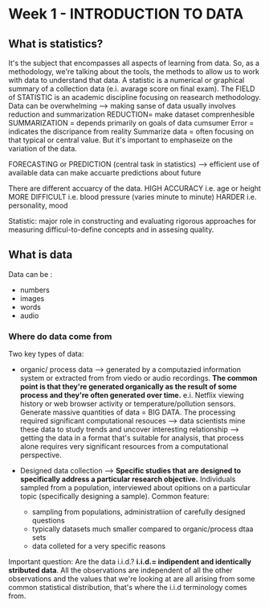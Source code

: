 # Week 1 - INTRODUCTION TO DATA
##  What is statistics?
It's the subject that encompasses all aspects of learning from data. So, as a methodology, we're talking about the tools, the methods to allow us to work with data to understand that data.
A statistic is a numerical or graphical summary of a collection data (e.i. avarage score on final exam).
The FIELD of STATISTIC is an academic discipline focusing on reasearch methodology.
Data can be overwhelming --> making sanse of data usually involves reduction and summarization
REDUCTION= make dataset comprenhesible
SUMMARIZATION = depends primarily on goals of data cumsumer
Error = indicates the discripance from reality
Summarize data = often focusing on that typical or central value. But it's important to emphaseize on the variation of the data.

FORECASTING or PREDICTION (central task in statistics) --> efficient use of available data can make accuarte predictions about future

There are different accuarcy of the data.
HIGH ACCURACY i.e. age or height
MORE DIFFICULT i.e. blood pressure (varies minute to minute)
HARDER i.e. personality, mood

Statistic: major role in constructing and evaluating rigorous approaches for measuring difficul-to-define concepts and in assesing quality.


## What is data
Data can be :
- numbers
- images
- words
- audio

### Where do data come from
Two key types of data:

- organic/ process data --> generated by a computazied information system or extracted from from viedo or audio recordings. __The common point is that they're generated organically as the result of some process and they're often generated over time.__ e.i. Netflix viewing history or web browser activity or temperature/pollution sensors. Generate massive quantities of data = BIG DATA. The processing required significant computational resouces --> data scientists mine these data to study trends and uncover interesting relationship --> getting the data in a format that's suitable for analysis, that process alone requires very significant resources from a computational perspective. 

- Designed data collection -->  __Specific studies that are designed to specifically address a particular research objective.__  Individuals sampled from a population, interviewed about opitions on a particular topic (specifically designing a sample). Common feature:
    - sampling from populations, administratiion of carefully designed questions
    - typically datasets much smaller compared to organic/process dtaa sets
    - data colleted for a very specific reasons 

Important question: Are the data i.i.d.? __i.i.d.= indipendent and identically stributed data__. All the observations are independent of all the other observations and the values that we're looking at are all arising from some common statistical distribution, that's where the i.i.d terminology comes from.




